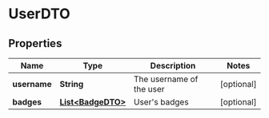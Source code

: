 
# UserDTO

## Properties
Name | Type | Description | Notes
------------ | ------------- | ------------- | -------------
**username** | **String** | The username of the user |  [optional]
**badges** | [**List&lt;BadgeDTO&gt;**](BadgeDTO.md) | User&#39;s badges |  [optional]



